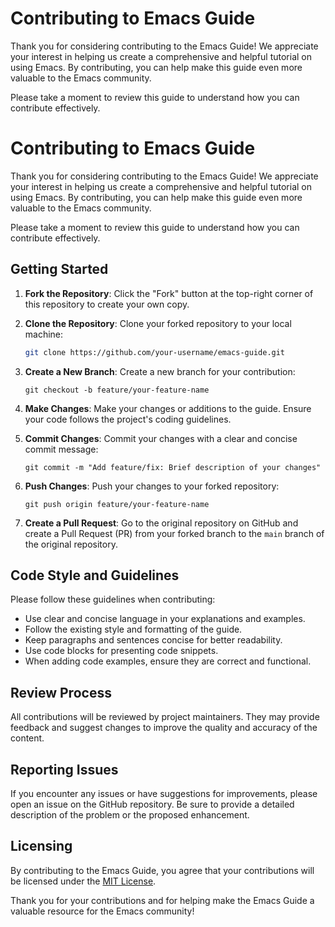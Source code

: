# Contributing to Emacs Guide

Thank you for considering contributing to the Emacs Guide! We appreciate your interest in helping us create a comprehensive and helpful tutorial on using Emacs. By contributing, you can help make this guide even more valuable to the Emacs community.

Please take a moment to review this guide to understand how you can contribute effectively.

# Contributing to Emacs Guide

Thank you for considering contributing to the Emacs Guide! We appreciate your interest in helping us create a comprehensive and helpful tutorial on using Emacs. By contributing, you can help make this guide even more valuable to the Emacs community.

Please take a moment to review this guide to understand how you can contribute effectively.


## Getting Started

1. **Fork the Repository**: Click the "Fork" button at the top-right corner of this repository to create your own copy.

2. **Clone the Repository**: Clone your forked repository to your local machine:

   ```bash
   git clone https://github.com/your-username/emacs-guide.git
   ```

3. **Create a New Branch**: Create a new branch for your contribution:

   ```
   git checkout -b feature/your-feature-name
   ```

4. **Make Changes**: Make your changes or additions to the guide. Ensure your code follows the project's coding guidelines.

5. **Commit Changes**: Commit your changes with a clear and concise commit message:

   ```
   git commit -m "Add feature/fix: Brief description of your changes"
   ```

6. **Push Changes**: Push your changes to your forked repository:

   ```
   git push origin feature/your-feature-name
   ```

7. **Create a Pull Request**: Go to the original repository on GitHub and create a Pull Request (PR) from your forked branch to the `main` branch of the original repository.

## Code Style and Guidelines

Please follow these guidelines when contributing:

- Use clear and concise language in your explanations and examples.
- Follow the existing style and formatting of the guide.
- Keep paragraphs and sentences concise for better readability.
- Use code blocks for presenting code snippets.
- When adding code examples, ensure they are correct and functional.

## Review Process

All contributions will be reviewed by project maintainers. They may provide feedback and suggest changes to improve the quality and accuracy of the content.

## Reporting Issues

If you encounter any issues or have suggestions for improvements, please open an issue on the GitHub repository. Be sure to provide a detailed description of the problem or the proposed enhancement.

## Licensing

By contributing to the Emacs Guide, you agree that your contributions will be licensed under the [MIT License](LICENSE).

Thank you for your contributions and for helping make the Emacs Guide a valuable resource for the Emacs community!

